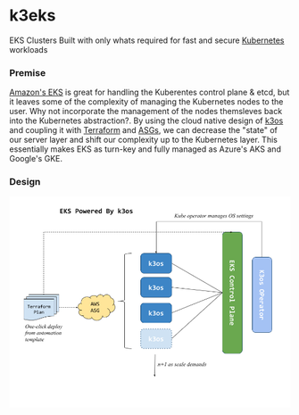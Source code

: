 # k3eks
EKS Clusters Built with only whats required for fast and secure [Kubernetes](https://kubernetes.io) workloads

### Premise
[Amazon's EKS](https://aws.amazon.com/eks/) is great for handling the Kuberentes control plane & etcd, but it leaves some of the complexity of managing the Kubernetes nodes to the user. Why not incorporate the management of the nodes themsleves back into the Kubernetes abstraction?. By using the cloud native design of [k3os](https://k3os.io/) and coupling it with [Terraform](https://www.terraform.io/) and [ASGs](https://docs.aws.amazon.com/autoscaling/ec2/userguide/AutoScalingGroup.html), we can decrease the "state" of our server layer and shift our complexity up to the Kubernetes layer. This essentially makes EKS as turn-key and fully managed as Azure's AKS and Google's GKE. 

### Design

![Image of Architecture](k3eks_v2.png)
